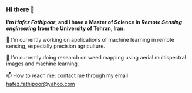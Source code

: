 ### Hi there 👋
**I’m _Hafez Fathipoor_, and I have a Master of Science in _Remote Sensing engineering_ from the University of Tehran, Iran.**

🔭 I’m currently working on applications of machine learning in remote sensing, especially precision agriculture.

🌱 I’m currently doing research on weed mapping using aerial multispectral images and machine learning.

📫 How to reach me: contact me through my email hafez.fathipoor@yahoo.com
